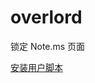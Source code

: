 # overlord
锁定 Note.ms 页面

[安装用户脚本](https://github.com/rHanbowChic/overlord/raw/main/Overlord.user.js)

